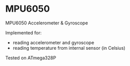 # MPU6050
MPU6050 Accelerometer &amp; Gyroscope

Implemented for:

- reading accelerometer and gyroscope
- reading temperature from internal sensor (in Celsius)

Tested on ATmega328P
